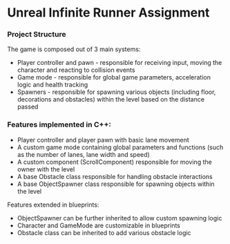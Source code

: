 # Unreal Infinite Runner Assignment

### Project Structure
The game is composed out of 3 main systems:
- Player controller and pawn - responsible for receiving input, moving the character and reacting to collision events
- Game mode - responsible for global game parameters, acceleration logic and health tracking
- Spawners - responsible for spawning various objects (including floor, decorations and obstacles) within the level based on the distance passed

### Features implemented in C++:
- Player controller and player pawn with basic lane movement
- A custom game mode containing global parameters and functions (such as the number of lanes, lane width and speed)
- A custom component (ScrollComponent) responsible for moving the owner with the level
- A base Obstacle class responsible for handling obstacle interactions
- A base ObjectSpawner class responsible for spawning objects within the level

Features extended in blueprints:
- ObjectSpawner can be further inherited to allow custom spawning logic
- Character and GameMode are customizable in blueprints
- Obstacle class can be inherited to add various obstacle logic